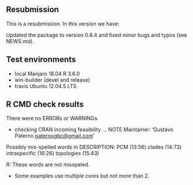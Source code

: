 ## Resubmission
This is a resubmission. In this version we have:

Updated the package to version 0.8.4 and fixed minor bugs and typos (see NEWS.md).

## Test environments
* local Manjaro 18.04 R 3.6.0
* win-builder (devel and release)
* travis Ubuntu 12.04.5 LTS 

## R CMD check results
There were no ERRORs or WARNINGs. 

* checking CRAN incoming feasibility ... NOTE
Maintainer: ‘Gustavo Paterno <paternogbc@gmail.com>’

Possibly mis-spelled words in DESCRIPTION:
  PCM (13:56)
  clades (14:73)
  intraspecific (16:26)
  topologies (15:43)
  
_R:_ These words are not misspeled.

* Some examples use multiple cores but not more than 2.